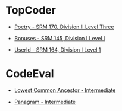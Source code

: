 TopCoder
=========

- [Poetry - SRM 170, Division II Level Three](http://community.topcoder.com/stat?c=problem_statement&pm=1835&rd=4655)

- [Bonuses - SRM 145, Division I Level I](http://community.topcoder.com/stat?c=problem_statement&pm=1677)

- [UserId - SRM 164, Division I Level 1](http://community.topcoder.com/stat?c=problem_statement&pm=1754)


CodeEval
========

- [Lowest Common Ancestor - Intermediate](https://www.codeeval.com/open_challenges/11/)

- [Panagram - Intermediate](https://www.codeeval.com/open_challenges/37/) 

